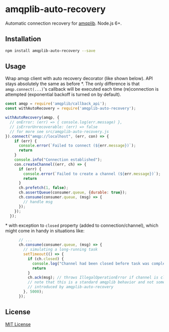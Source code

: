 # amqplib-auto-recovery

Automatic connection recovery for [amqplib](https://github.com/squaremo/amqp.node). Node.js 6+.

## Installation

```sh
npm install amqplib-auto-recovery --save
```

## Usage

Wrap amqp client with auto recovery decorator (like shown below).
API stays absolutely the same as before *. The only difference is that `amqp.connect(...)`'s callback
will be executed each time (re)connection is attempted (exponential backoff is turned on by default).

```javascript
const amqp = require('amqplib/callback_api');
const withAutoRecovery = require('amqplib-auto-recovery');

withAutoRecovery(amqp, {
  // onError: (err) => { console.log(err.message) },
  // isErrorUnrecoverable: (err) => false
  // for more see src/amqplib-auto-recovery.js
}).connect("amqp://localhost", (err, con) => {
    if (err) {
      console.error(`Failed to connect (${err.message})`);
      return
    }
    console.info("Connection established");
    con.createChannel((err, ch) => {
      if (err) {
        console.error(`Failed to create a channel (${err.message})`);
        return
      }
      ch.prefetch(1, false);
      ch.assertQueue(consumer.queue, {durable: true});
      ch.consume(consumer.queue, (msg) => {
        // handle msg   
      });
    });
  });
```

\* with exception to `closed` property (added to connection/channel), which
might come in handy in situations like:

```javascript
      // ...
      ch.consume(consumer.queue, (msg) => {
        // simulating a long-running task
        setTimeout(() => {
          if (ch.closed) {
            console.log("Channel had been closed before task was completed");
            return
          }
          ch.ack(msg); // throws IllegalOperationError if channel is closed
          // note that this is a standard amqplib behavior and not something
          // introduced by amqplib-auto-recovery
        }, 5000);
      });
```

## License

[MIT License](https://github.com/shyiko/amqplib-auto-recovery/blob/master/mit.license)
